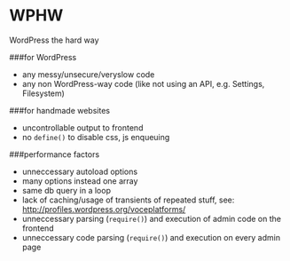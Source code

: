 WPHW
====

WordPress the hard way

###for WordPress
- any messy/unsecure/veryslow code
- any non WordPress-way code (like not using an API, e.g. Settings, Filesystem)

###for handmade websites

- uncontrollable output to frontend
- no `define()` to disable css, js enqueuing


###performance factors

- unneccessary autoload options
- many options instead one array
- same db query in a loop
- lack of caching/usage of transients of repeated stuff, see: http://profiles.wordpress.org/voceplatforms/
- unneccessary parsing (`require()`) and execution of admin code on the frontend
- unneccessary code parsing (`require()`) and execution on every admin page
